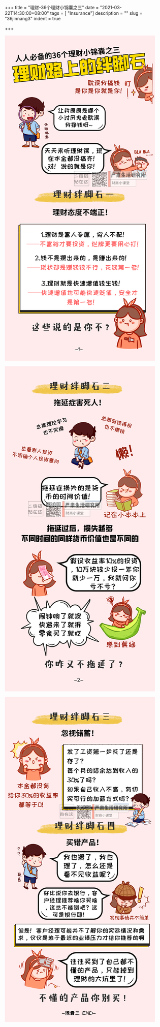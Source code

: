 +++
title = "理财-36个理财小锦囊之三"
date = "2021-03-22T14:30:00+08:00"
tags = [ "Insurance"]
description = ""
slug = "36jinnang3"
indent = true

+++

![](https://github.com/worldofrorrim/worldofrorrim.github.io/blob/master/static/images/36jinnang8.jpg?raw=true)

![](https://github.com/worldofrorrim/worldofrorrim.github.io/blob/master/static/images/36jinnang9.jpg?raw=true)

![](https://github.com/worldofrorrim/worldofrorrim.github.io/blob/master/static/images/36jinnang10.jpg?raw=true)
